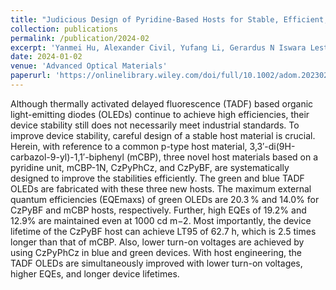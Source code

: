 ```yaml
---
title: "Judicious Design of Pyridine‐Based Hosts for Stable, Efficient, and Low‐Driving Thermally Activated Delayed Fluorescence Organic Light‐Emitting Diodes"
collection: publications
permalink: /publication/2024-02
excerpt: 'Yanmei Hu, Alexander Civil, Yufang Li, Gerardus N Iswara Lestanto, Youichi Tsuchiya, Chin‐Yiu Chan, Chihaya Adachi'
date: 2024-01-02
venue: 'Advanced Optical Materials'
paperurl: 'https://onlinelibrary.wiley.com/doi/full/10.1002/adom.202302971'
---
```


Although thermally activated delayed fluorescence (TADF) based organic light-emitting diodes (OLEDs) continue to achieve high efficiencies, their device stability still does not necessarily meet industrial standards. To improve device stability, careful design of a stable host material is crucial. Herein, with reference to a common p-type host material, 3,3′-di(9H-carbazol-9-yl)-1,1′-biphenyl (mCBP), three novel host materials based on a pyridine unit, mCBP-1N, CzPyPhCz, and CzPyBF, are systematically designed to improve the stabilities efficiently. The green and blue TADF OLEDs are fabricated with these three new hosts. The maximum external quantum efficiencies (EQEmaxs) of green OLEDs are 20.3 % and 14.0% for CzPyBF and mCBP hosts, respectively. Further, high EQEs of 19.2% and 12.9% are maintained even at 1000 cd m−2. Most importantly, the device lifetime of the CzPyBF host can achieve LT95 of 62.7 h, which is 2.5 times longer than that of mCBP. Also, lower turn-on voltages are achieved by using CzPyPhCz in blue and green devices. With host engineering, the TADF OLEDs are simultaneously improved with lower turn-on voltages, higher EQEs, and longer device lifetimes.
